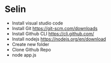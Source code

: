 # Selin

- Install visual studio code
- Install Git https://git-scm.com/downloads
- Install Github CLI https://cli.github.com/
- Install nodejs https://nodejs.org/en/download
- Create new folder
- Clone Github Repo
- node app.js
